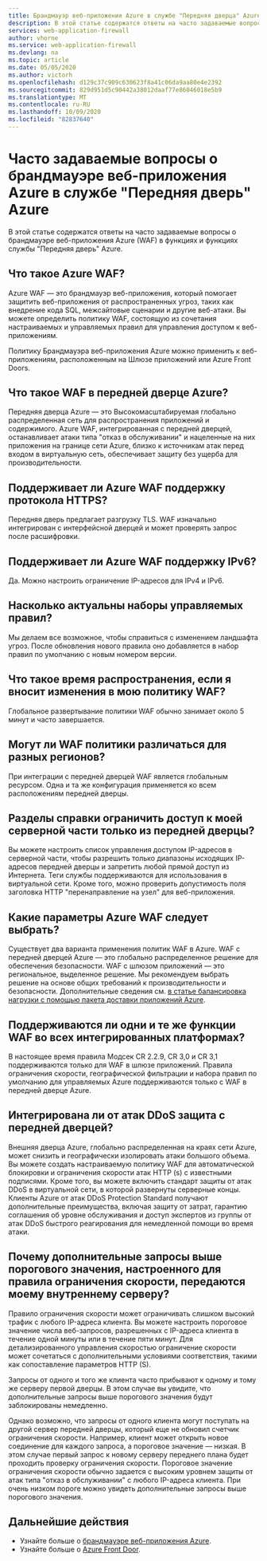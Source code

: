 ```yaml
---
title: Брандмауэр веб-приложения Azure в службе "Передняя дверца" Azure — часто задаваемые вопросы
description: В этой статье содержатся ответы на часто задаваемые вопросы о брандмауэре веб-приложения на передней дверце Azure.
services: web-application-firewall
author: vhorne
ms.service: web-application-firewall
ms.devlang: na
ms.topic: article
ms.date: 05/05/2020
ms.author: victorh
ms.openlocfilehash: d129c37c909c630623f8a41c06da9aa80e4e2392
ms.sourcegitcommit: 829d951d5c90442a38012daaf77e86046018e5b9
ms.translationtype: MT
ms.contentlocale: ru-RU
ms.lasthandoff: 10/09/2020
ms.locfileid: "82837640"
---
```

# <a name="frequently-asked-questions-for-azure-web-application-firewall-on-azure-front-door-service"></a>Часто задаваемые вопросы о брандмауэре веб-приложения Azure в службе "Передняя дверь" Azure

В этой статье содержатся ответы на часто задаваемые вопросы о брандмауэре веб-приложения Azure (WAF) в функциях и функциях службы "Передняя дверь" Azure. 

## <a name="what-is-azure-waf"></a>Что такое Azure WAF?

Azure WAF — это брандмауэр веб-приложения, который помогает защитить веб-приложения от распространенных угроз, таких как внедрение кода SQL, межсайтовые сценарии и другие веб-атаки. Вы можете определить политику WAF, состоящую из сочетания настраиваемых и управляемых правил для управления доступом к веб-приложениям.

Политику Брандмауэра веб-приложения Azure можно применить к веб-приложениям, расположенным на Шлюзе приложений или Azure Front Doors.

## <a name="what-is-waf-on-azure-front-door"></a>Что такое WAF в передней дверце Azure? 

Передняя дверца Azure — это Высокомасштабируемая глобально распределенная сеть для распространения приложений и содержимого. Azure WAF, интегрированная с передней дверцей, останавливает атаки типа "отказ в обслуживании" и нацеленные на них приложения на границе сети Azure, близко к источникам атак перед входом в виртуальную сеть, обеспечивает защиту без ущерба для производительности.

## <a name="does-azure-waf-support-https"></a>Поддерживает ли Azure WAF поддержку протокола HTTPS?

Передняя дверь предлагает разгрузку TLS. WAF изначально интегрирован с интерфейсной дверцей и может проверять запрос после расшифровки.

## <a name="does-azure-waf-support-ipv6"></a>Поддерживает ли Azure WAF поддержку IPv6?

Да. Можно настроить ограничение IP-адресов для IPv4 и IPv6.

## <a name="how-up-to-date-are-the-managed-rule-sets"></a>Насколько актуальны наборы управляемых правил?

Мы делаем все возможное, чтобы справиться с изменением ландшафта угроз. После обновления нового правила оно добавляется в набор правил по умолчанию с новым номером версии.

## <a name="what-is-the-propagation-time-if-i-make-a-change-to-my-waf-policy"></a>Что такое время распространения, если я вносит изменения в мою политику WAF?

Глобальное развертывание политики WAF обычно занимает около 5 минут и часто завершается.

## <a name="can-waf-policies-be-different-for-different-regions"></a>Могут ли WAF политики различаться для разных регионов?

При интеграции с передней дверцей WAF является глобальным ресурсом. Одна и та же конфигурация применяется ко всем расположениям передней дверцы.
 
## <a name="how-do-i-limit-access-to-my-back-end-to-be-from-front-door-only"></a>Разделы справки ограничить доступ к моей серверной части только из передней дверцы?

Вы можете настроить список управления доступом IP-адресов в серверной части, чтобы разрешить только диапазоны исходящих IP-адресов передней дверцы и запретить любой прямой доступ из Интернета. Теги службы поддерживаются для использования в виртуальной сети. Кроме того, можно проверить допустимость поля заголовка HTTP "перенаправление на узел" для веб-приложения.

## <a name="which-azure-waf-options-should-i-choose"></a>Какие параметры Azure WAF следует выбрать?

Существует два варианта применения политик WAF в Azure. WAF с передней дверцей Azure — это глобально распределенное решение для обеспечения безопасности. WAF с шлюзом приложений — это региональное, выделенное решение. Мы рекомендуем выбрать решение на основе общих требований к производительности и безопасности. Дополнительные сведения см. [в статье балансировка нагрузки с помощью пакета доставки приложений Azure](https://docs.microsoft.com/azure/frontdoor/front-door-lb-with-azure-app-delivery-suite).


## <a name="do-you-support-same-waf-features-in-all-integrated-platforms"></a>Поддерживаются ли одни и те же функции WAF во всех интегрированных платформах?

В настоящее время правила Модсек CR 2.2.9, CR 3,0 и CR 3,1 поддерживаются только для WAF в шлюзе приложений. Правила ограничения скорости, географической фильтрации и набора правил по умолчанию для управляемых Azure поддерживаются только с WAF в передней дверце Azure.

## <a name="is-ddos-protection-integrated-with-front-door"></a>Интегрирована ли от атак DDoS защита с передней дверцей? 

Внешняя дверца Azure, глобально распределенная на краях сети Azure, может снизить и географически изолировать атаки большого объема. Вы можете создать настраиваемую политику WAF для автоматической блокировки и ограничения скорости атак HTTP (s) с известными подписями. Кроме того, вы можете включить стандарт защиты от атак DDoS в виртуальной сети, в которой развернуты серверные концы. Клиенты Azure от атак DDoS Protection Standard получают дополнительные преимущества, включая защиту от затрат, гарантию соглашения об уровне обслуживания и доступ экспертов из группы от атак DDoS быстрого реагирования для немедленной помощи во время атаки.

## <a name="why-do-additional-requests-above-the-threshold-configured-for-my-rate-limit-rule-get-passed-to-my-backend-server"></a>Почему дополнительные запросы выше порогового значения, настроенного для правила ограничения скорости, передаются моему внутреннему серверу?

Правило ограничения скорости может ограничивать слишком высокий трафик с любого IP-адреса клиента. Вы можете настроить пороговое значение числа веб-запросов, разрешенных с IP-адреса клиента в течение одной минуты или в течение пяти минут. Для детализированного управления скоростью ограничение скорости может сочетаться с дополнительными условиями соответствия, такими как сопоставление параметров HTTP (S). 

Запросы от одного и того же клиента часто прибывают к одному и тому же серверу первой дверцы. В этом случае вы увидите, что дополнительные запросы выше порогового значения будут заблокированы немедленно. 

Однако возможно, что запросы от одного клиента могут поступать на другой сервер передней дверцы, который еще не обновил счетчик ограничения скорости. Например, клиент может открыть новое соединение для каждого запроса, а пороговое значение — низкая. В этом случае первый запрос к новому серверу переднего плана будет проходить проверку ограничения скорости. Пороговое значение ограничения скорости обычно задается с высоким уровнем защиты от атак типа "отказ в обслуживании" с любого IP-адреса клиента. При очень низком пороге можно увидеть дополнительные запросы выше порогового значения.

## <a name="next-steps"></a>Дальнейшие действия

- Узнайте больше о [брандмауэре веб-приложения Azure](../overview.md).
- Узнайте больше о [Azure Front Door](../../frontdoor/front-door-overview.md).
